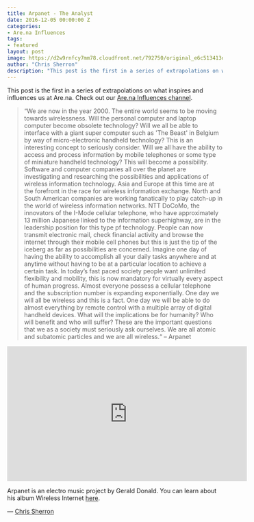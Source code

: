 ```yaml
---
title: Arpanet - The Analyst
date: 2016-12-05 00:00:00 Z
categories:
- Are.na Influences
tags:
- featured
layout: post
image: https://d2w9rnfcy7mm78.cloudfront.net/792750/original_e6c513413db3cccf4efbffa948c0e684.jpg
author: "Chris Sherron"
description: "This post is the first in a series of extrapolations on what inspires and influences us at Are.na."
---
```


This post is the first in a series of extrapolations on what inspires and influences us at Are.na. Check out our [Are.na Influences channel](https://www.are.na/charles-broskoski/arena-influences).

>“We are now in the year 2000. The entire world seems to be moving towards wirelessness. Will the personal computer and laptop computer become obsolete technology? Will we all be able to interface with a giant super computer such as 'The Beast' in Belgium by way of micro-electronic handheld technology? This is an interesting concept to seriously consider. Will we all have the ability to access and process information by mobile telephones or some type of miniature handheld technology? This will become a possibility. Software and computer companies all over the planet are investigating and researching the possibilities and applications of wireless information technology. Asia and Europe at this time are at the forefront in the race for wireless information exchange. North and South American companies are working fanatically to play catch-up in the world of wireless information networks. NTT DoCoMo, the innovators of the I-Mode cellular telephone, who have approximately 13 million Japanese linked to the information superhighway, are in the leadership position for this type pf technology. People can now transmit electronic mail, check financial activity and browse the internet through their mobile cell phones but this is just the tip of the iceberg as far as possibilities are concerned. Imagine one day of having the ability to accomplish all your daily tasks anywhere and at anytime without having to be at a particular location to achieve a certain task. In today’s fast paced society people want unlimited flexibility and mobility, this is now mandatory for virtually every aspect of human progress. Almost everyone possess a cellular telephone and the subscription number is expanding exponentially. One day we will all be wireless and this is a fact. One day we will be able to do almost everything by remote control with a multiple array of digital handheld devices. What will the implications be for humanity? Who will benefit and who will suffer? These are the important questions that we as a society must seriously ask ourselves. We are all atomic and subatomic particles and we are all wireless.“
> – Arpanet

<iframe width="560" height="315" src="https://www.youtube.com/embed/kknkpcmH4N4" frameborder="0" allowfullscreen></iframe>

Arpanet is an electro music project by Gerald Donald. You can learn about his album Wireless Internet [here](https://www.are.na/chris-sherron/arpanet-wireless-internet-references). 

— [Chris Sherron](https://www.are.na/chris-sherron)
